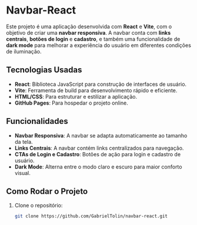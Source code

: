 # Navbar-React

Este projeto é uma aplicação desenvolvida com **React** e **Vite**, com o objetivo de criar uma **navbar responsiva**. A navbar conta com **links centrais**, **botões de login** e **cadastro**, e também uma funcionalidade de **dark mode** para melhorar a experiência do usuário em diferentes condições de iluminação.

## Tecnologias Usadas

- **React**: Biblioteca JavaScript para construção de interfaces de usuário.
- **Vite**: Ferramenta de build para desenvolvimento rápido e eficiente.
- **HTML/CSS**: Para estruturar e estilizar a aplicação.
- **GitHub Pages**: Para hospedar o projeto online.

## Funcionalidades

- **Navbar Responsiva**: A navbar se adapta automaticamente ao tamanho da tela.
- **Links Centrais**: A navbar contém links centralizados para navegação.
- **CTAs de Login e Cadastro**: Botões de ação para login e cadastro de usuário.
- **Dark Mode**: Alterna entre o modo claro e escuro para maior conforto visual.

## Como Rodar o Projeto

1. Clone o repositório:

   ```bash
   git clone https://github.com/GabrielTolin/navbar-react.git
